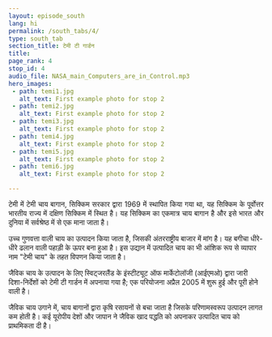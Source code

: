 ```yaml
---
layout: episode_south
lang: hi
permalink: /south_tabs/4/
type: south_tab
section_title: टेमी टी गार्डन
title: 
page_rank: 4
stop_id: 4
audio_file: NASA_main_Computers_are_in_Control.mp3
hero_images:
 - path: temi1.jpg
   alt_text: First example photo for stop 2
 - path: temi2.jpg
   alt_text: First example photo for stop 2
 - path: temi3.jpg
   alt_text: First example photo for stop 2
 - path: temi4.jpg
   alt_text: First example photo for stop 2
 - path: temi5.jpg
   alt_text: First example photo for stop 2
 - path: temi6.jpg
   alt_text: First example photo for stop 2

---
```

<p style="text-align: justify;"> 
टेमी में टेमी चाय बागान, सिक्किम सरकार द्वारा 1969 में स्थापित किया गया था, यह सिक्किम के पूर्वोत्तर भारतीय राज्य में दक्षिण सिक्किम में स्थित है। यह सिक्किम का एकमात्र चाय बागान है और इसे भारत और दुनिया में सर्वश्रेष्ठ में से एक माना जाता है।

उच्च गुणवत्ता वाली चाय का उत्पादन किया जाता है, जिसकी अंतरराष्ट्रीय बाजार में मांग है। यह बगीचा धीरे-धीरे ढलान वाली पहाड़ी के ऊपर बना हुआ है। इस उद्यान में उत्पादित चाय का भी आंशिक रूप से व्यापार नाम "टेमी चाय" के तहत विपणन किया जाता है।

जैविक चाय के उत्पादन के लिए स्विट्जरलैंड के इंस्टीट्यूट ऑफ मार्केटोलॉजी (आईएमओ) द्वारा जारी दिशा-निर्देशों को टेमी टी गार्डन में अपनाया गया है; एक परियोजना अप्रैल 2005 में शुरू हुई और पूरी होने वाली है।

जैविक चाय उगाने में, चाय बागानों द्वारा कृषि रसायनों से बचा जाता है जिसके परिणामस्वरूप उत्पादन लागत कम होती है। कई यूरोपीय देशों और जापान ने जैविक खाद पद्धति को अपनाकर उत्पादित चाय को प्राथमिकता दी है।</p>